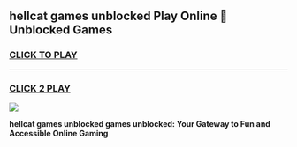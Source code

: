
## hellcat games unblocked Play Online 👋 Unblocked Games
<h3>
<a href="https://premium.freeplayer.one?title=hellcat_games_unblocked&ref=19F">CLICK TO PLAY</a></h3>
<hr>

<h3>
<a href="https://premium.freeplayer.one?title=hellcat_games_unblocked&ref=19F">CLICK 2 PLAY</a>
  
</h3>

<a href="https://premium.freeplayer.one?title=hellcat_games_unblocked&ref=19F"><img src="https://clearcache.store/games.png"></a>


**hellcat games unblocked games unblocked: Your Gateway to Fun and Accessible Online Gaming**
